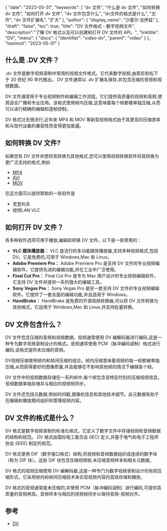 {
"date": "2023-05-31",
  "keywords": [
"dv 文件",
"什么是 dv 文件",
"如何转换 dv 文件",
"如何打开 dv 文件",
"dv 文件包含什么",
"dv文件的格式是什么",
"文件",
"dv 文件扩展名",
"扩大"
],
  "author": {
"display_name": "沙基尔·法伊兹"
},
"draft": "false",
"toc": true,
"title": "DV 文件格式 - 数字视频文件",
  "description":"了解 DV 格式以及可以创建和打开 DV 文件的 API。",
"linktitle": "DV",
  "menu": {
    "docs": {
      "identifier": "video-dv",
"parent": "video"
}
},
"lastmod": "2023-05-31"
}

## 什么是 .DV 文件？

.dv 文件是数字视频录制中常用的视频文件格式。它代表数字视频,由索尼和松下于 20 世纪 90 年代推出。 DV 文件通常以 .dv 扩展名保存,并包含压缩的音频和视频数据。

DV 文件通常用于专业视频制作和编辑工作流程。它们提供高质量的视频和音频,使其适合广播和专业应用。该格式使用帧内压缩,这意味着每个帧都被单独压缩,从而可以进行精确的编辑和逐帧控制。

DV 格式过去很流行,近年来 MP4 和 MOV 等新型视频格式由于其更高的压缩效率和与现代设备的兼容性而变得更加普遍。

## 如何转换 DV 文件?

如果您有 DV 文件并想将其转换为其他格式,您可以使用视频转换软件将其转换为更广泛支持的格式,例如

- [MP4](/zh/视频/mp4/)
- [AVI](/zh/视频/avi/)
- [MOV](/zh/视频/mov/)

在这方面可以提供帮助的一些软件是

- 克登利夫
- 视频LAN VLC

## 如何打开 DV 文件？

有多种软件选项可用于播放,编辑和转换 DV 文件。以下是一些常用的：

- **VLC 媒体播放器：** VLC 是流行的多功能媒体播放器,支持多种视频格式,包括 DV。它是免费的,可用于 Windows,Mac 和 Linux。
- **Adobe Premiere Pro：** Adobe Premiere Pro 是支持 DV 文件的专业视频编辑软件。它提供先进的编辑功能,并在工业中广泛使用。
- **Final Cut Pro：** Final Cut Pro 是专为 Mac 用户设计的专业视频编辑软件。它支持 DV 文件并提供一系列强大的编辑工具。
- **Sony Vegas Pro：** Sony Vegas Pro 是另一款支持 DV 文件的专业视频编辑软件。它提供了一套全面的编辑功能,并且适用于 Windows。
- **HandBrake：** HandBrake 是免费的开源视频转换器,可以将 DV 文件转换为其他格式。它适用于 Windows,Mac 和 Linux,并支持批量转换。

## DV 文件包含什么？

DV 文件包含压缩的音频和视频数据。视频通常使用 DV 编解码器进行编码,这是一种专为数字视频录制设计的格式。音频通常使用 PCM（脉冲编码调制）格式进行编码,该格式提供未压缩的音频。

DV视频压缩使用帧内和帧间压缩的组合。帧内压缩意味着视频的每一帧都被单独压缩,从而获得更好的图像质量,并且能够在不影响其他帧的情况下编辑各个帧。

DV 文件中的视频数据存储在一系列帧中,每个帧包含该特定时刻的压缩视频信息。音频数据单独存储并与相应的视频帧同步。

DV 文件还包括元数据,例如时间戳,摄像机信息和其他技术细节。此元数据有助于在编辑和播放期间组织和管理视频内容。

## DV 文件的格式是什么？

DV 格式是数字视频录制的标准化格式。它定义了数字文件中存储视频和音频数据的结构和规范。 DV 格式由国际电工委员会 (IEC) 定义,并基于电气和电子工程师协会 (IEEE) 制定的规范。

DV 格式使用 DIF（数字接口格式）结构,将视频和音频数据组织成连续的数字块（称为 DIF 块）。这些 DIF 块包含压缩视频帧,未压缩音频样本和相关元数据。

DV 格式的视频压缩使用 DV 编解码器,这是一种专门为数字视频录制设计的有损压缩形式。它采用帧内和帧间压缩技术来实现视频内容的高效存储和播放。

DV 格式的音频通常是未压缩的,并使用 PCM（脉冲编码调制）进行编码,可提供高质量的音频再现。音频样本与相应的视频帧同步以保持音频-视频对齐。

## 参考
* [DV](https://en.wikipedia.org/wiki/DV)

